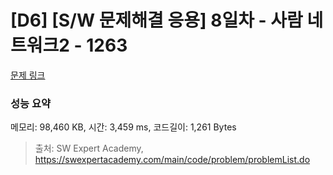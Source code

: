 # [D6] [S/W 문제해결 응용] 8일차 - 사람 네트워크2 - 1263 

[문제 링크](https://swexpertacademy.com/main/code/problem/problemDetail.do?contestProbId=AV18P2B6Iu8CFAZN) 

### 성능 요약

메모리: 98,460 KB, 시간: 3,459 ms, 코드길이: 1,261 Bytes



> 출처: SW Expert Academy, https://swexpertacademy.com/main/code/problem/problemList.do